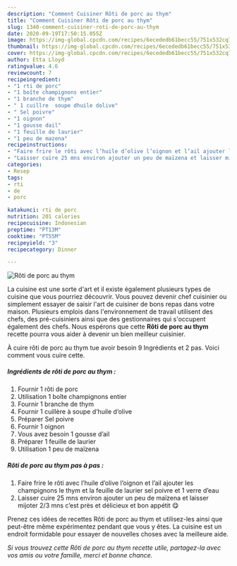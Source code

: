```yaml
---
description: "Comment Cuisiner Rôti de porc au thym"
title: "Comment Cuisiner Rôti de porc au thym"
slug: 1340-comment-cuisiner-roti-de-porc-au-thym
date: 2020-09-19T17:50:15.055Z
image: https://img-global.cpcdn.com/recipes/6ecededb61becc55/751x532cq70/roti-de-porc-au-thym-photo-principale-de-la-recette.jpg
thumbnail: https://img-global.cpcdn.com/recipes/6ecededb61becc55/751x532cq70/roti-de-porc-au-thym-photo-principale-de-la-recette.jpg
cover: https://img-global.cpcdn.com/recipes/6ecededb61becc55/751x532cq70/roti-de-porc-au-thym-photo-principale-de-la-recette.jpg
author: Etta Lloyd
ratingvalue: 4.6
reviewcount: 7
recipeingredient:
- "1 rti de porc"
- "1 boîte champignons entier"
- "1 branche de thym"
- " 1 cuillre  soupe dhuile dolive"
- " Sel poivre"
- "1 oignon"
- "1 gousse dail"
- "1 feuille de laurier"
- "1 peu de mazena"
recipeinstructions:
- "Faire frire le rôti avec l’huile d’olive l’oignon et l’ail ajouter les champignons le thym et la feuille de laurier sel poivre et 1 verre d’eau"
- "Laisser cuire 25 mns environ ajouter un peu de maïzena et laisser mijoter 2/3 mns c’est près et délicieux et bon appétit 😋"
categories:
- Resep
tags:
- rti
- de
- porc

katakunci: rti de porc 
nutrition: 201 calories
recipecuisine: Indonesian
preptime: "PT13M"
cooktime: "PT55M"
recipeyield: "3"
recipecategory: Dinner

---
```



![Rôti de porc au thym](https://img-global.cpcdn.com/recipes/6ecededb61becc55/751x532cq70/roti-de-porc-au-thym-photo-principale-de-la-recette.jpg)

La cuisine est une sorte d'art et il existe également plusieurs types de cuisine que vous pourriez découvrir. Vous pouvez devenir chef cuisinier ou simplement essayer de saisir l'art de cuisiner de bons repas dans votre maison. Plusieurs emplois dans l'environnement de travail utilisent des chefs, des pré-cuisiniers ainsi que des gestionnaires qui s'occupent également des chefs. Nous espérons que cette <strong> Rôti de porc au thym </strong> recette pourra vous aider à devenir un bien meilleur cuisinier.

<!--inarticleads1-->

À cuire rôti de porc au thym tue avoir besoin 9 Ingrédients et 2 pas. Voici comment vous cuire cette.

##### Ingrédients de rôti de porc au thym :

1. Fournir 1 rôti de porc
1. Utilisation 1 boîte champignons entier
1. Fournir 1 branche de thym
1. Fournir  1 cuillère à soupe d’huile d’olive
1. Préparer  Sel poivre
1. Fournir 1 oignon
1. Vous avez besoin 1 gousse d’ail
1. Préparer 1 feuille de laurier
1. Utilisation 1 peu de maïzena




<!--inarticleads2-->

##### Rôti de porc au thym pas à pas :

1. Faire frire le rôti avec l’huile d’olive l’oignon et l’ail ajouter les champignons le thym et la feuille de laurier sel poivre et 1 verre d’eau
1. Laisser cuire 25 mns environ ajouter un peu de maïzena et laisser mijoter 2/3 mns c’est près et délicieux et bon appétit 😋




<!--inarticleads1-->

<p>
Prenez ces idées de recettes Rôti de porc au thym et utilisez-les ainsi que peut-être même expérimentez pendant que vous y êtes. La cuisine est un endroit formidable pour essayer de nouvelles choses avec la meilleure aide.
</p>

<p>
<i>Si vous trouvez cette Rôti de porc au thym recette utile, partagez-la avec vos amis ou votre famille, merci et bonne chance.</i>
</p>
